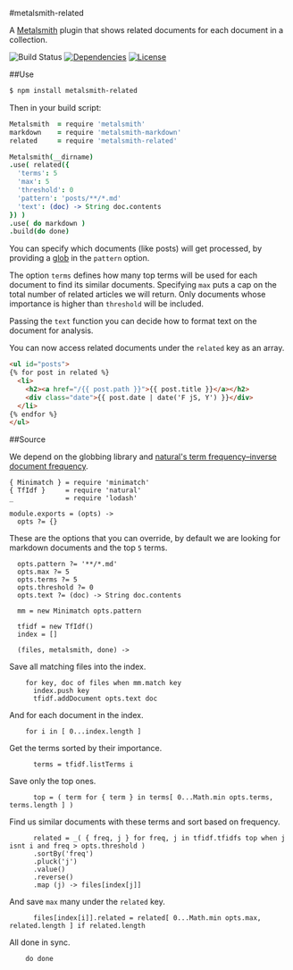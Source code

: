 #metalsmith-related

A [Metalsmith](http://www.metalsmith.io/) plugin that shows related documents for each document in a collection.

![Build Status](http://img.shields.io/codeship/0ac46b40-5fa8-0132-2efc-3643fcd47fc7.svg?style=flat)
[![Dependencies](http://img.shields.io/david/radekstepan/metalsmith-related.svg?style=flat)](https://david-dm.org/radekstepan/metalsmith-related)
[![License](http://img.shields.io/badge/license-AGPL--3.0-red.svg?style=flat)](LICENSE)

##Use

```bash
$ npm install metalsmith-related
```

Then in your build script:

```coffeescript
Metalsmith  = require 'metalsmith'
markdown    = require 'metalsmith-markdown'
related     = require 'metalsmith-related'

Metalsmith(__dirname)
.use( related({
  'terms': 5
  'max': 5
  'threshold': 0
  'pattern': 'posts/**/*.md'
  'text': (doc) -> String doc.contents
}) )
.use( do markdown )
.build(do done)
```

You can specify which documents (like posts) will get processed, by providing a [glob](https://github.com/isaacs/minimatch) in the `pattern` option.

The option `terms` defines how many top terms will be used for each document to find its similar documents. Specifying `max` puts a cap on the total number of related articles we will return. Only documents whose importance is higher than `threshold` will be included.

Passing the `text` function you can decide how to format text on the document for analysis.

You can now access related documents under the `related` key as an array.

```html
<ul id="posts">
{% for post in related %}
  <li>
    <h2><a href="/{{ post.path }}">{{ post.title }}</a></h2>
    <div class="date">{{ post.date | date('F jS, Y') }}</div>
  </li>
{% endfor %}
</ul>
```

##Source

We depend on the globbing library and [natural's term frequency–inverse document frequency](https://github.com/NaturalNode/natural#tf-idf).

    { Minimatch } = require 'minimatch'
    { TfIdf }     = require 'natural'
    _             = require 'lodash'

    module.exports = (opts) ->
      opts ?= {}

These are the options that you can override, by default we are looking for markdown documents and the top `5` terms.

      opts.pattern ?= '**/*.md'
      opts.max ?= 5
      opts.terms ?= 5
      opts.threshold ?= 0
      opts.text ?= (doc) -> String doc.contents

      mm = new Minimatch opts.pattern

      tfidf = new TfIdf()
      index = []

      (files, metalsmith, done) ->

Save all matching files into the index.

        for key, doc of files when mm.match key
          index.push key
          tfidf.addDocument opts.text doc

And for each document in the index.

        for i in [ 0...index.length ]

Get the terms sorted by their importance.

          terms = tfidf.listTerms i

Save only the top ones.

          top = ( term for { term } in terms[ 0...Math.min opts.terms, terms.length ] )

Find us similar documents with these terms and sort based on frequency.

          related = _( { freq, j } for freq, j in tfidf.tfidfs top when j isnt i and freq > opts.threshold )
          .sortBy('freq')
          .pluck('j')
          .value()
          .reverse()
          .map (j) -> files[index[j]]

And save `max` many under the `related` key.

          files[index[i]].related = related[ 0...Math.min opts.max, related.length ] if related.length

All done in sync.

        do done